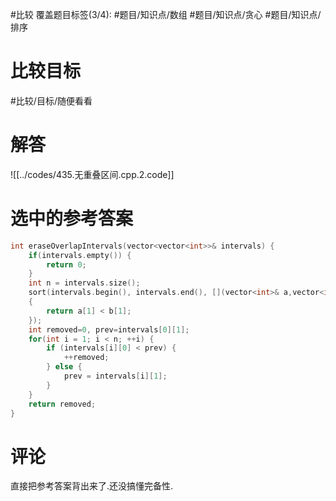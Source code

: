 #比较
覆盖题目标签(3/4): #题目/知识点/数组 #题目/知识点/贪心 #题目/知识点/排序

# 比较目标

#比较/目标/随便看看

# 解答

![[../codes/435.无重叠区间.cpp.2.code]]

# 选中的参考答案

```C++
int eraseOverlapIntervals(vector<vector<int>>& intervals) {
	if(intervals.empty()) {
		return 0;
	}
	int n = intervals.size();
	sort(intervals.begin(), intervals.end(), [](vector<int>& a,vector<int>& b)
	{
		return a[1] < b[1];
	});
	int removed=0, prev=intervals[0][1];
	for(int i = 1; i < n; ++i) {
		if (intervals[i][0] < prev) {
			++removed;
		} else {
			prev = intervals[i][1];
		}
	}
	return removed;
}
```

# 评论

直接把参考答案背出来了.还没搞懂完备性.